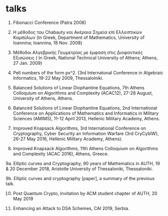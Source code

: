 # talks

1. Fibonacci Conference (Patra 2008) 

2. Η μέθοδος του Chabauty και Ακέραια Σημεία επί Ελλειπτικών Καμπύλων (In Greek, Department of Mathematics, University of Ioannina; Ioannina, 18 Nov. 2008)

3. Μέθοδοι Αλγεβρικής Γεωμετρίας με έμφαση στις Διοφαντικές Εξισώσεις ( In Greek, National Technical University of Athens; Athens, 27 Jan. 2009)

4. Pell numbers of the form px^2. (3rd Internatonal Conference in Algebraic Informatics, 19-22 May 2009, Thessalolniki.

5. Balanced Solutions of Linear Diophantine Equations, 7th Athens Colloquium on Algorithms and Complexity (ACAC12), 27-28 August, University of Athens, Athens.

6. Balanced Solutions of Linear Diophantine Equations, 2nd International Conference on Applications of Mathematics and Informatics in Military Sciences (AMIMS), 11-12 April 2013, Hellenic Military Academy, Athens.

7. Improved Knapsack Algorithms, 3rd International Conference on Cryptography, Cyber Security an Information Warfare (3rd CryCybIW), 26-27 May 2016, Hellenic Military Academy, Athens).

8. Improved Knapsack Algorithms, 11th Athens Colloquium on Algorithms and Complexity (ACAC 2016), Athens, Greece.

9a. Elliptic curves and Cryptography, 90 years of Mathematics in AUTH, 19 & 20 December 2018, Aristotle University of Thessaloniki, Thessaloniki. 

9b. Elliptic curves and cryptography [paper], a summary of the previous talk.

10. Post Quantum Crypto, Invitation by ACM student chapter of AUTH, 20 May 2019

11. Enhancing an Attack to DSA Schemes, CAI 2019, Serbia.
